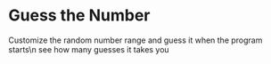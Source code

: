 # Guess the Number
Customize the random number range and guess it when the program starts\n
see how many guesses it takes you
